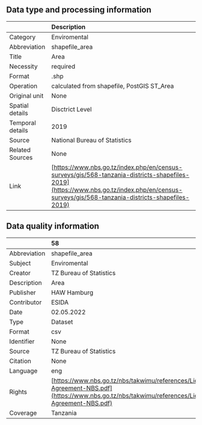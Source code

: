 ## Data type and processing information 

|                  | Description                                                                                                                                                                                  |
|:-----------------|:---------------------------------------------------------------------------------------------------------------------------------------------------------------------------------------------|
| Category         | Enviromental                                                                                                                                                                                 |
| Abbreviation     | shapefile_area                                                                                                                                                                               |
| Title            | Area                                                                                                                                                                                         |
| Necessity        | required                                                                                                                                                                                     |
| Format           | .shp                                                                                                                                                                                         |
| Operation        | calculated from shapefile, PostGIS ST_Area                                                                                                                                                   |
| Original unit    | None                                                                                                                                                                                         |
| Spatial details  | Disctrict Level                                                                                                                                                                              |
| Temporal details | 2019                                                                                                                                                                                         |
| Source           | National Bureau of Statistics                                                                                                                                                                |
| Related Sources  | None                                                                                                                                                                                         |
| Link             | [https://www.nbs.go.tz/index.php/en/census-surveys/gis/568-tanzania-districts-shapefiles-2019](https://www.nbs.go.tz/index.php/en/census-surveys/gis/568-tanzania-districts-shapefiles-2019) |

## Data quality information 

|              | 58                                                                                                                                               |
|:-------------|:-------------------------------------------------------------------------------------------------------------------------------------------------|
| Abbreviation | shapefile_area                                                                                                                                   |
| Subject      | Enviromental                                                                                                                                     |
| Creator      | TZ Bureau of Statistics                                                                                                                          |
| Description  | Area                                                                                                                                             |
| Publisher    | HAW Hamburg                                                                                                                                      |
| Contributor  | ESIDA                                                                                                                                            |
| Date         | 02.05.2022                                                                                                                                       |
| Type         | Dataset                                                                                                                                          |
| Format       | csv                                                                                                                                              |
| Identifier   | None                                                                                                                                             |
| Source       | TZ Bureau of Statistics                                                                                                                          |
| Citation     | None                                                                                                                                             |
| Language     | eng                                                                                                                                              |
| Rights       | [https://www.nbs.go.tz/nbs/takwimu/references/Licence-Agreement-NBS.pdf](https://www.nbs.go.tz/nbs/takwimu/references/Licence-Agreement-NBS.pdf) |
| Coverage     | Tanzania                                                                                                                                         |